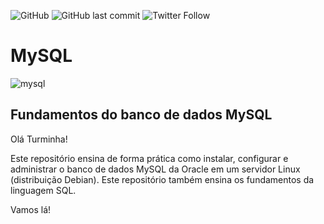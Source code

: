 ![GitHub](https://img.shields.io/github/license/professorjosedeassis/mysql)
![GitHub last commit](https://img.shields.io/github/last-commit/professorjosedeassis/mysql)
![Twitter Follow](https://img.shields.io/twitter/follow/joseassis?style=social)
# MySQL
![mysql](https://github.com/professorjosedeassis/mysql/blob/master/imagens/mysql.png)
## Fundamentos do banco de dados MySQL
Olá Turminha!

Este repositório ensina de forma prática como instalar, configurar e administrar o banco de dados MySQL da Oracle em um servidor Linux (distribuição Debian). Este repositório também ensina os fundamentos da linguagem SQL.

Vamos lá!

